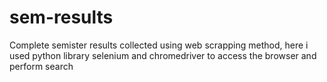 # sem-results
Complete semister results collected using web scrapping method, here i used python library selenium and chromedriver to access the browser and perform search
